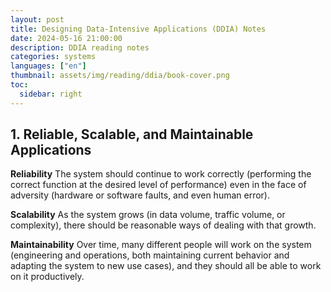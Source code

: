 ```yaml
---
layout: post
title: Designing Data-Intensive Applications (DDIA) Notes
date: 2024-05-16 21:00:00
description: DDIA reading notes
categories: systems
languages: ["en"]
thumbnail: assets/img/reading/ddia/book-cover.png
toc:
  sidebar: right
---
```


## 1. Reliable, Scalable, and Maintainable Applications

**Reliability** The system should continue to work correctly (performing the correct function at the desired level of performance) even in the face of adversity (hardware or software faults, and even human error).

**Scalability** As the system grows (in data volume, traffic volume, or complexity), there should be reasonable ways of dealing with that growth.

**Maintainability** Over time, many different people will work on the system (engineering and operations, both maintaining current behavior and adapting the system to new use cases), and they should all be able to work on it productively.
